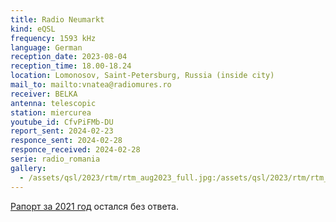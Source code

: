 ```yaml
---
title: Radio Neumarkt
kind: eQSL
frequency: 1593 kHz
language: German
reception_date: 2023-08-04
reception_time: 18.00-18.24
location: Lomonosov, Saint-Petersburg, Russia (inside city)
mail_to: mailto:vnatea@radiomures.ro
receiver: BELKA
antenna: telescopic
station: miercurea
youtube_id: CfvPiFMb-DU  
report_sent: 2024-02-23
responce_sent: 2024-02-28
responce_received: 2024-02-28
serie: radio_romania
gallery:
  - /assets/qsl/2023/rtm/rtm_aug2023_full.jpg:/assets/qsl/2023/rtm/rtm_aug2023_small.jpg
---
```


[Рапорт за 2021 год](https://www.youtube.com/watch?v=UopF2qCwTR8) остался без ответа.
